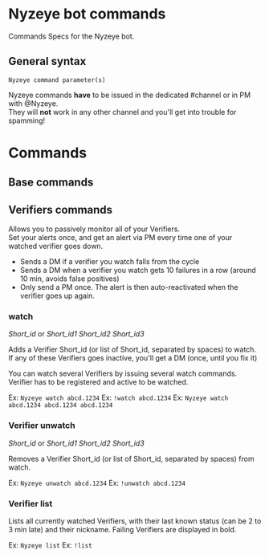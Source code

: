# Nyzeye bot commands

Commands Specs for the Nyzeye bot.

## General syntax

`Nyzeye command parameter(s)`

Nyzeye commands **have** to be issued in the dedicated #channel or in PM with @Nyzeye.  
They will **not** work in any other channel and you'll get into trouble for spamming!

# Commands

## Base commands

## Verifiers commands

Allows you to passively monitor all of your Verifiers.  
Set your alerts once, and get an alert via PM every time one of your watched verifier goes down.
- Sends a DM if a verifier you watch falls from the cycle
- Sends a DM when a verifier you watch gets 10 failures in a row (around 10 min, avoids false positives)
- Only send a PM once. The alert is then auto-reactivated when the verifier goes up again.

### watch
*Short_id* or *Short_id1 Short_id2 Short_id3*

Adds a Verifier Short_id (or list of Short_id, separated by spaces) to watch.
If any of these Verifiers goes inactive, you'll get a DM (once, until you fix it)

You can watch several Verifiers by issuing several watch commands.  
Verifier has to be registered and active to be watched.

Ex: `Nyzeye watch abcd.1234`
Ex: `!watch abcd.1234`
Ex: `Nyzeye watch abcd.1234 abcd.1234 abcd.1234`


### Verifier unwatch
*Short_id* or *Short_id1 Short_id2 Short_id3*

Removes a Verifier Short_id (or list of Short_id, separated by spaces) from watch.

Ex: `Nyzeye unwatch abcd.1234`
Ex: `!unwatch abcd.1234`

### Verifier list

Lists all currently watched Verifiers, with their last known status (can be 2 to 3 min late) and their nickname.
Failing Verifiers are displayed in bold.

Ex: `Nyzeye list`
Ex: `!list`
